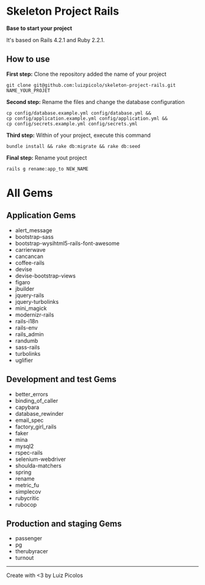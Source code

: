 # Skeleton Project Rails
**Base to start your project**

It's based on Rails 4.2.1 and Ruby 2.2.1.

## How to use
**First step:** Clone the repository added the name of your project   

    git clone git@github.com:luizpicolo/skeleton-project-rails.git NAME_YOUR_PROJET
    
**Second step:** Rename the files and change the database configuration

    cp config/database.example.yml config/database.yml &&
    cp config/application.example.yml config/application.yml &&
    cp config/secrets.example.yml config/secrets.yml
    
**Third step:** Within of your project, execute this command

    bundle install && rake db:migrate && rake db:seed
    
**Final step:** Rename yout project

    rails g rename:app_to NEW_NAME

# All Gems  
  
## Application Gems
 - alert_message   
 - bootstrap-sass   
 - bootstrap-wysihtml5-rails-font-awesome   
 - carrierwave   
 - cancancan   
 - coffee-rails   
 - devise   
 - devise-bootstrap-views   
 - figaro   
 - jbuilder   
 - jquery-rails   
 - jquery-turbolinks    
 - mini_magick    
 - modernizr-rails    
 - rails-i18n    
 - rails-env    
 - rails_admin    
 - randumb    
 - sass-rails    
 - turbolinks    
 - uglifier    

## Development and test Gems

 - better_errors    
 - binding_of_caller    
 - capybara    
 - database_rewinder    
 - email_spec    
 - factory_girl_rails    
 - faker    
 - mina    
 - mysql2    
 - rspec-rails       
 - selenium-webdriver    
 - shoulda-matchers        
 - spring    
 - rename     
 - metric_fu
 - simplecov    
 - rubycritic    
 - rubocop   

## Production and staging Gems

 - passenger    
 - pg    
 - therubyracer    
 - turnout  

______
Create with <3 by Luiz Picolos  
 




